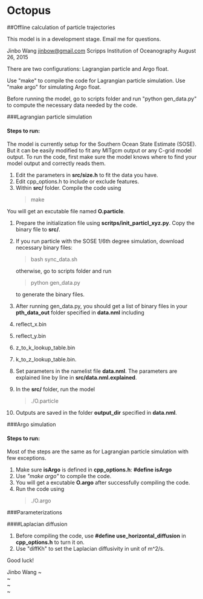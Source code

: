 # Octopus
##Offline calculation of particle trajectories

This model is in a development stage. Email me for questions.

Jinbo Wang <jinbow@gmail.com>
Scripps Institution of Oceanography
August 26, 2015


There are two configurations: Lagrangian particle and Argo float. 

Use "make" to compile the code for Lagrangian particle simulation. Use "make argo" for simulating Argo float. 

Before running the model, go to scripts folder and run "python gen_data.py" to compute the necessary data needed by the code.


###Lagrangian particle simulation

#### Steps to run:

The model is currently setup for the Southern Ocean State Estimate (SOSE). But it can be easily modified to fit any MITgcm output or any C-grid model output. To run the code, first make sure the model knows where to find your model output and correctly reads them. 

 1. Edit the parameters in **src/size.h** to fit the data you have.
 1. Edit cpp_options.h to include or exclude features.
 1. Within **src/** folder. Compile the code using
     >make

   You will get an excutable file named **O.particle**.

 1. Prepare the initialization file using **scritps/init_particl_xyz.py**. Copy the binary file to **src/**.
 1. If you run particle with the SOSE 1/6th degree simulation, download necessary binary files:
    >bash sync_data.sh

    otherwise, go to scripts folder and run
    >python gen_data.py

    to generate the binary files.
    
 1. After running gen_data.py, you should get a list of binary files in your **pth_data_out** folder specified in **data.nml** including

  1. reflect_x.bin
  1. reflect_y.bin
  1. z_to_k_lookup_table.bin
  1. k_to_z_lookup_table.bin.

 1. Set parameters in the namelist file **data.nml**. The parameters are explained line by line in **src/data.nml.explained**.
 1. In the **src/** folder, run the model

    >./O.particle

 1. Outputs are saved in the folder  **output_dir** specified in **data.nml**.

###Argo simulation

#### Steps to run:
Most of the steps are the same as for Lagrangian particle simulation with few exceptions. 

1. Make sure **isArgo** is defined in **cpp_options.h**:  **#define isArgo**
1. Use *"make argo"*  to compile the code. 
1. You will get a excutable **O.argo** after successfully compiling the code. 
1. Run the code using
   >./O.argo

###Parameterizations

####Laplacian diffusion

1. Before compiling the code, use **#define use_horizontal_diffusion** in **cpp_options.h** to turn it on. 
1. Use "diffKh" to set the Laplacian diffusivity in unit of m^2/s.


Good luck!


Jinbo Wang
~                                                                                                                                                                                                           
~                                                                                                                                                                                                           
~                                                                                                                                                                                                           
~                          
